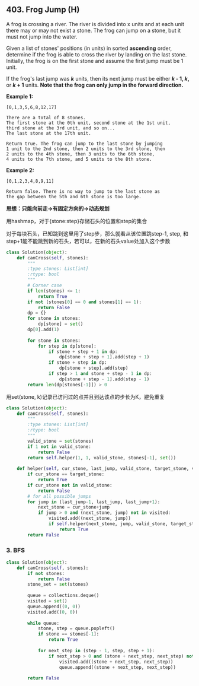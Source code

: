 ## 403. Frog Jump (H)

A frog is crossing a river. The river is divided into x units and at each unit there may or may not exist a stone. The frog can jump on a stone, but it must not jump into the water.

Given a list of stones' positions (in units) in sorted **ascending** order, determine if the frog is able to cross the river by landing on the last stone. Initially, the frog is on the first stone and assume the first jump must be 1 unit.

If the frog's last jump was ***k*** units, then its next jump must be either ***k* - 1, *k*,** or ***k* + 1** units. **Note that the frog can only jump in the forward direction.**

**Example 1:**

```
[0,1,3,5,6,8,12,17]

There are a total of 8 stones.
The first stone at the 0th unit, second stone at the 1st unit,
third stone at the 3rd unit, and so on...
The last stone at the 17th unit.

Return true. The frog can jump to the last stone by jumping 
1 unit to the 2nd stone, then 2 units to the 3rd stone, then 
2 units to the 4th stone, then 3 units to the 6th stone, 
4 units to the 7th stone, and 5 units to the 8th stone.
```

**Example 2:**

```
[0,1,2,3,4,8,9,11]

Return false. There is no way to jump to the last stone as 
the gap between the 5th and 6th stone is too large.
```

**思想：只能向前走->有固定方向的->动态规划**

用hashmap，对于{stone:step}存储石头的位置和step的集合

对于每块石头，已知跳到这里用了step步，那么就看从该位置跳step-1, step, 和step+1能不能跳到新的石头，若可以，在新的石头value处加入这个步数

```python
class Solution(object):
    def canCross(self, stones):
        """
        :type stones: List[int]
        :rtype: bool
        """
        # Corner case
        if len(stones) <= 1:
            return True
        if not (stones[0] == 0 and stones[1] == 1):
            return False
        dp = {}
        for stone in stones:
            dp[stone] = set()
        dp[0].add(1)
        
        for stone in stones:
            for step in dp[stone]:
                if stone + step + 1 in dp:
                    dp[stone + step + 1].add(step + 1)
                if stone + step in dp:
                    dp[stone + step].add(step)
                if step > 1 and stone + step - 1 in dp:
                    dp[stone + step - 1].add(step - 1)
        return len(dp[stones[-1]]) > 0
```

用set(stone, k)记录已访问过的点并且到达该点的步长为K，避免重复

```python
class Solution(object):
    def canCross(self, stones):
        """
        :type stones: List[int]
        :rtype: bool
        """
        valid_stone = set(stones)
        if 1 not in valid_stone:
            return False
        return self.helper(1, 1, valid_stone, stones[-1], set())
        
    def helper(self, cur_stone, last_jump, valid_stone, target_stone, visited):
        if cur_stone == target_stone:
            return True
        if cur_stone not in valid_stone:
            return False
        # for all possible jumps
        for jump in (last_jump-1, last_jump, last_jump+1):
            next_stone = cur_stone+jump
            if jump > 0 and (next_stone, jump) not in visited:
                visited.add((next_stone, jump))
                if self.helper(next_stone, jump, valid_stone, target_stone, visited):
                    return True                
        return False
```

### 3. BFS

```python
class Solution(object):
    def canCross(self, stones):
        if not stones:
            return False
        stone_set = set(stones)
        
        queue = collections.deque()
        visited = set()
        queue.append((0, 0))
        visited.add((0, 0))
        
        while queue:
            stone, step = queue.popleft()
            if stone == stones[-1]:
                return True
            
            for next_step in (step - 1, step, step + 1):
                if next_step > 0 and (stone + next_step, next_step) not in visited and stone + next_step in stone_set:
                    visited.add((stone + next_step, next_step))
                    queue.append((stone + next_step, next_step))
                    
        return False
```


